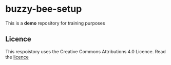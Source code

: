 # buzzy-bee-setup
This is a **demo** repository for training purposes
## Licence
This respoistory uses the Creative Commons Attributions 4.0 Licence. Read the [licence](LICENCE.md)
